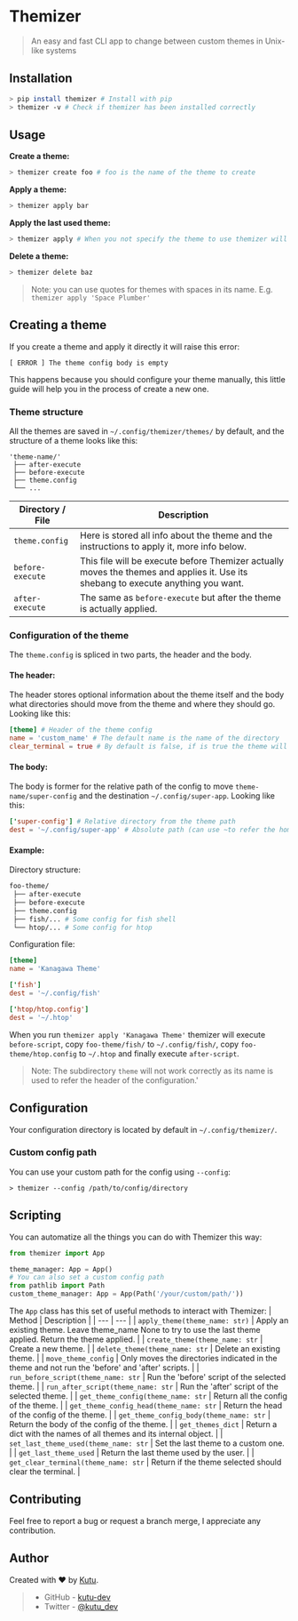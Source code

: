 # Themizer
> An easy and fast CLI app to change between custom themes in Unix-like systems

## Installation
```bash
> pip install themizer # Install with pip
> themizer -v # Check if themizer has been installed correctly
```

## Usage
**Create a theme:**
```bash
> themizer create foo # foo is the name of the theme to create
```

**Apply a theme:**
```bash
> themizer apply bar
```

**Apply the last used theme:**
```bash
> themizer apply # When you not specify the theme to use themizer will try to use the last applied theme
```

**Delete a theme:**
```bash
> themizer delete baz
```
> Note: you can use quotes for themes with spaces in its name. E.g. `themizer apply 'Space Plumber'`


## Creating a theme
If you create a theme and apply it directly it will raise this error:
```
[ ERROR ] The theme config body is empty
```
This happens because you should configure your theme manually, this little guide will help you in the process of create a new one.  

### Theme structure

All the themes are saved in `~/.config/themizer/themes/` by default, and the structure of a theme looks like this:
```
'theme-name/'
 ├── after-execute
 ├── before-execute
 ├── theme.config
 └── ...
```

| Directory / File | Description |
| --- | --- |
| `theme.config` | Here is stored all info about the theme and the instructions to apply it, more info below. |
| `before-execute` | This file will be execute before Themizer actually moves the themes and applies it. Use its shebang to execute anything you want. |
| `after-execute` | The same as `before-execute` but after the theme is actually applied. |

### Configuration of the theme
The `theme.config` is spliced in two parts, the header and the body.


#### The header:
The header stores optional information about the theme itself and the body what directories should move from the theme and where they should go. Looking like this:
```toml
[theme] # Header of the theme config
name = 'custom_name' # The default name is the name of the directory
clear_terminal = true # By default is false, if is true the theme will clear the terminal after applying the theme
```

#### The body:
The body is former for the relative path of the config to move `theme-name/super-config` and the destination `~/.config/super-app`. Looking like this:
```toml
['super-config'] # Relative directory from the theme path
dest = '~/.config/super-app' # Absolute path (can use ~to refer the home path)
```
#### Example:
Directory structure:
```bash
foo-theme/
 ├── after-execute
 ├── before-execute
 ├── theme.config
 ├── fish/... # Some config for fish shell
 └── htop/... # Some config for htop
```
Configuration file:
```toml
[theme]
name = 'Kanagawa Theme'

['fish']
dest = '~/.config/fish'

['htop/htop.config']
dest = '~/.htop'
```

When you run `themizer apply 'Kanagawa Theme'` themizer will execute `before-script`, copy `foo-theme/fish/` to `~/.config/fish/`, copy `foo-theme/htop.config` to `~/.htop` and finally execute `after-script`.

> Note: The subdirectory `theme` will not work correctly as its name is used to refer the header of the configuration.'

## Configuration
Your configuration directory is located by default in `~/.config/themizer/`.

### Custom config path
You can use your custom path for the config using `--config`:
```
> themizer --config /path/to/config/directory
```

## Scripting
You can automatize all the things you can do with Themizer this way:
```python
from themizer import App

theme_manager: App = App()
# You can also set a custom config path
from pathlib import Path
custom_theme_manager: App = App(Path('/your/custom/path/'))
```
The `App` class has this set of useful methods to interact with Themizer:
| Method | Description |
| --- | --- |
| `apply_theme(theme_name: str)` | Apply an existing theme. Leave theme_name None to try to use the last theme applied. Return the theme applied. |
| `create_theme(theme_name: str` | Create a new theme. |
| `delete_theme(theme_name: str` | Delete an existing theme. |
| `move_theme_config` | Only moves the directories indicated in the theme and not run the 'before' and 'after' scripts. |
| `run_before_script(theme_name: str` | Run the 'before' script of the selected theme. |
| `run_after_script(theme_name: str` | Run the 'after' script of the selected theme. |
| `get_theme_config(theme_name: str` | Return all the config of the theme. |
| `get_theme_config_head(theme_name: str` | Return the head of the config of the theme. |
| `get_theme_config_body(theme_name: str` | Return the body of the config of the theme. |
| `get_themes_dict` | Return a dict with the names of all themes and its internal object. |
| `set_last_theme_used(theme_name: str` | Set the last theme to a custom one. |
| `get_last_theme_used` | Return the last theme used by the user. |
| `get_clear_terminal(theme_name: str` | Return if the theme selected should clear the terminal. |

## Contributing
Feel free to report a bug or request a branch merge, I appreciate any contribution.

## Author

Created with :heart: by [Kutu](https://kutu-dev.github.io/).
> - GitHub - [kutu-dev](https://github.com/kutu-dev)
> - Twitter - [@kutu_dev](https://twitter.com/kutu_dev)
